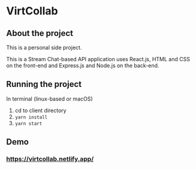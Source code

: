 # VirtCollab
## About the project
This is a personal side project.

This is a Stream Chat-based API application uses React.js, HTML and CSS on the front-end and Express.js and Node.js on the back-end.
## Running the project
In terminal (linux-based or macOS)
1. cd to client directory
2. `yarn install`
3. `yarn start`
## Demo
### https://virtcollab.netlify.app/
